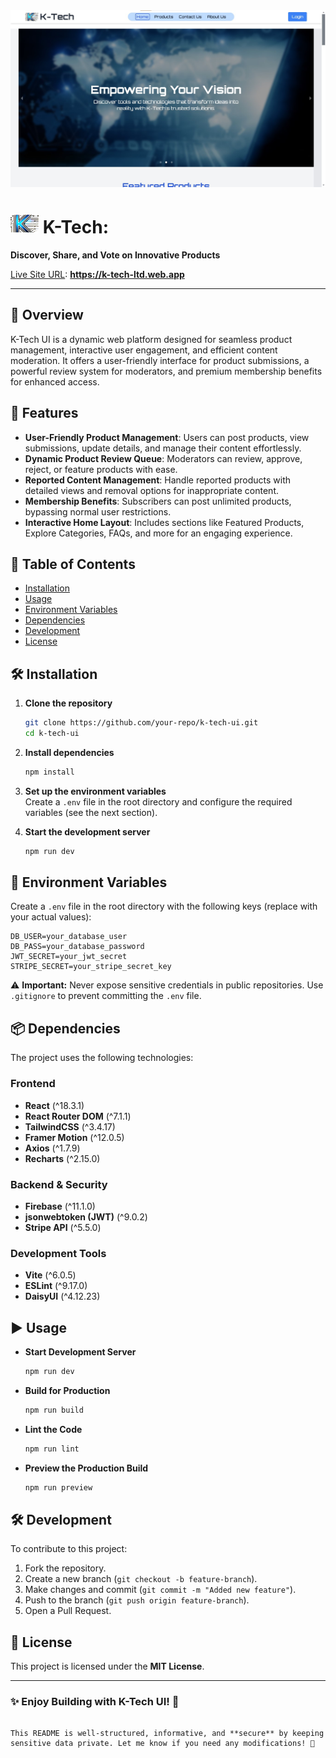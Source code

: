 <img src="./k-tech.jpg" alt="K-Tech Logo" />

# <img src="./src/assets/llg.png" alt="K-Tech Logo" width="45px" /> K-Tech: 
**Discover, Share, and Vote on Innovative Products**


[Live Site URL](https://k-tech-ltd.web.app):  **https://k-tech-ltd.web.app**

---
## 🚀 Overview

K-Tech UI is a dynamic web platform designed for seamless product management, interactive user engagement, and efficient content moderation. It offers a user-friendly interface for product submissions, a powerful review system for moderators, and premium membership benefits for enhanced access.

## 📌 Features

- **User-Friendly Product Management**: Users can post products, view submissions, update details, and manage their content effortlessly.
- **Dynamic Product Review Queue**: Moderators can review, approve, reject, or feature products with ease.
- **Reported Content Management**: Handle reported products with detailed views and removal options for inappropriate content.
- **Membership Benefits**: Subscribers can post unlimited products, bypassing normal user restrictions.
- **Interactive Home Layout**: Includes sections like Featured Products, Explore Categories, FAQs, and more for an engaging experience.

## 📂 Table of Contents

- [Installation](#installation)
- [Usage](#usage)
- [Environment Variables](#environment-variables)
- [Dependencies](#dependencies)
- [Development](#development)
- [License](#license)

## 🛠 Installation

1. **Clone the repository**  
   ```sh
   git clone https://github.com/your-repo/k-tech-ui.git
   cd k-tech-ui
   ```

2. **Install dependencies**  
   ```sh
   npm install
   ```

3. **Set up the environment variables**  
   Create a `.env` file in the root directory and configure the required variables (see the next section).

4. **Start the development server**  
   ```sh
   npm run dev
   ```

## 🔧 Environment Variables

Create a `.env` file in the root directory with the following keys (replace with your actual values):

```plaintext
DB_USER=your_database_user
DB_PASS=your_database_password
JWT_SECRET=your_jwt_secret
STRIPE_SECRET=your_stripe_secret_key
```

⚠ **Important:** Never expose sensitive credentials in public repositories. Use `.gitignore` to prevent committing the `.env` file.

## 📦 Dependencies

The project uses the following technologies:

### Frontend

- **React** (^18.3.1)
- **React Router DOM** (^7.1.1)
- **TailwindCSS** (^3.4.17)
- **Framer Motion** (^12.0.5)
- **Axios** (^1.7.9)
- **Recharts** (^2.15.0)

### Backend & Security

- **Firebase** (^11.1.0)
- **jsonwebtoken (JWT)** (^9.0.2)
- **Stripe API** (^5.5.0)

### Development Tools

- **Vite** (^6.0.5)
- **ESLint** (^9.17.0)
- **DaisyUI** (^4.12.23)

## ▶ Usage

- **Start Development Server**  
  ```sh
  npm run dev
  ```

- **Build for Production**  
  ```sh
  npm run build
  ```

- **Lint the Code**  
  ```sh
  npm run lint
  ```

- **Preview the Production Build**  
  ```sh
  npm run preview
  ```

## 🛠 Development

To contribute to this project:

1. Fork the repository.
2. Create a new branch (`git checkout -b feature-branch`).
3. Make changes and commit (`git commit -m "Added new feature"`).
4. Push to the branch (`git push origin feature-branch`).
5. Open a Pull Request.

## 📜 License

This project is licensed under the **MIT License**.

---

### ✨ Enjoy Building with K-Tech UI! 🚀
```

This README is well-structured, informative, and **secure** by keeping sensitive data private. Let me know if you need any modifications! 🚀
